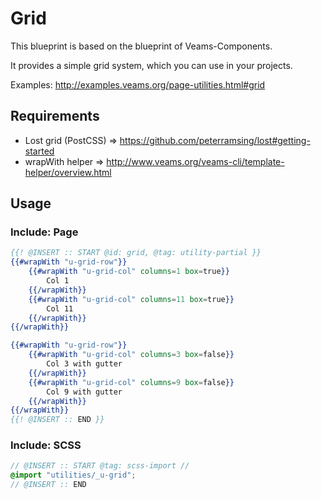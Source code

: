 # Grid

This blueprint is based on the blueprint of Veams-Components. 

It provides a simple grid system, which you can use in your projects. 

Examples: http://examples.veams.org/page-utilities.html#grid 

## Requirements
- Lost grid (PostCSS) => https://github.com/peterramsing/lost#getting-started
- wrapWith helper => http://www.veams.org/veams-cli/template-helper/overview.html 

## Usage

### Include: Page

``` hbs
{{! @INSERT :: START @id: grid, @tag: utility-partial }}
{{#wrapWith "u-grid-row"}}
    {{#wrapWith "u-grid-col" columns=1 box=true}}
        Col 1
    {{/wrapWith}}
    {{#wrapWith "u-grid-col" columns=11 box=true}}
        Col 11
    {{/wrapWith}}
{{/wrapWith}}

{{#wrapWith "u-grid-row"}}
	{{#wrapWith "u-grid-col" columns=3 box=false}}
		Col 3 with gutter
	{{/wrapWith}}
	{{#wrapWith "u-grid-col" columns=9 box=false}}
		Col 9 with gutter
	{{/wrapWith}}
{{/wrapWith}}
{{! @INSERT :: END }}
```

### Include: SCSS

``` scss
// @INSERT :: START @tag: scss-import //
@import "utilities/_u-grid";
// @INSERT :: END
```

